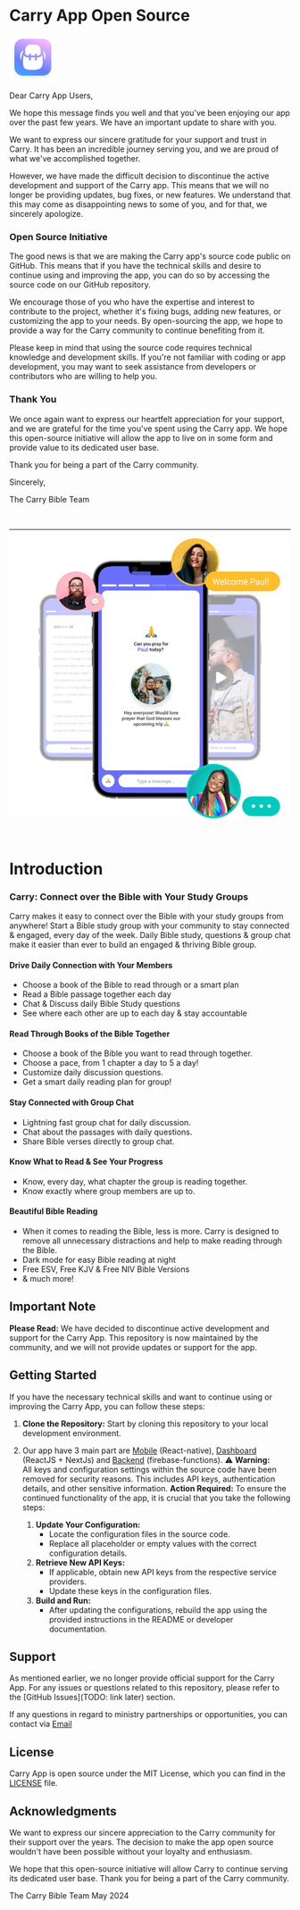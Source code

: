 # Carry App Open Source

![Carry Intro](carry-app/src/assets/icons/ic-carry-app.png)

Dear Carry App Users,

We hope this message finds you well and that you've been enjoying our app over the past few years. We have an important update to share with you.

We want to express our sincere gratitude for your support and trust in Carry. It has been an incredible journey serving you, and we are proud of what we've accomplished together.

However, we have made the difficult decision to discontinue the active development and support of the Carry app. This means that we will no longer be providing updates, bug fixes, or new features. We understand that this may come as disappointing news to some of you, and for that, we sincerely apologize.

### Open Source Initiative

The good news is that we are making the Carry app's source code public on GitHub. This means that if you have the technical skills and desire to continue using and improving the app, you can do so by accessing the source code on our GitHub repository.

We encourage those of you who have the expertise and interest to contribute to the project, whether it's fixing bugs, adding new features, or customizing the app to your needs. By open-sourcing the app, we hope to provide a way for the Carry community to continue benefiting from it.

Please keep in mind that using the source code requires technical knowledge and development skills. If you're not familiar with coding or app development, you may want to seek assistance from developers or contributors who are willing to help you.

### Thank You

We once again want to express our heartfelt appreciation for your support, and we are grateful for the time you've spent using the Carry app. We hope this open-source initiative will allow the app to live on in some form and provide value to its dedicated user base.

Thank you for being a part of the Carry community.

Sincerely,

The Carry Bible Team

<br>

---

![Carry Intro](carry-app/intro.png)

<br>

# Introduction

### Carry: Connect over the Bible with Your Study Groups

Carry makes it easy to connect over the Bible with your study groups from anywhere! Start a Bible study group with your community to stay connected & engaged, every day of the week. Daily Bible study, questions & group chat make it easier than ever to build an engaged & thriving Bible group.

#### Drive Daily Connection with Your Members

- Choose a book of the Bible to read through or a smart plan
- Read a Bible passage together each day
- Chat & Discuss daily Bible Study questions
- See where each other are up to each day & stay accountable

#### Read Through Books of the Bible Together

- Choose a book of the Bible you want to read through together.
- Choose a pace, from 1 chapter a day to 5 a day!
- Customize daily discussion questions.
- Get a smart daily reading plan for group!

#### Stay Connected with Group Chat

- Lightning fast group chat for daily discussion.
- Chat about the passages with daily questions.
- Share Bible verses directly to group chat.

#### Know What to Read & See Your Progress

- Know, every day, what chapter the group is reading together.
- Know exactly where group members are up to.

#### Beautiful Bible Reading

- When it comes to reading the Bible, less is more. Carry is designed to remove all unnecessary distractions and help to make reading through the Bible.
- Dark mode for easy Bible reading at night
- Free ESV, Free KJV & Free NIV Bible Versions
- & much more!

## Important Note

**Please Read:** We have decided to discontinue active development and support for the Carry App. This repository is now maintained by the community, and we will not provide updates or support for the app.

## Getting Started

If you have the necessary technical skills and want to continue using or improving the Carry App, you can follow these steps:

1.  **Clone the Repository:** Start by cloning this repository to your local development environment.

2.  Our app have 3 main part are [Mobile](carry-app/README.md) (React-native), [Dashboard](carry-dashboard/README.md) (ReactJS + NextJs) and [Backend](carry-functions/README.md) (firebase-functions).
    :warning: **Warning:**  
    All keys and configuration settings within the source code have been removed for security reasons. This includes API keys, authentication details, and other sensitive information.
    **Action Required:** To ensure the continued functionality of the app, it is crucial that you take the following steps:
    1. **Update Your Configuration:**
       - Locate the configuration files in the source code.
       - Replace all placeholder or empty values with the correct configuration details.
    2. **Retrieve New API Keys:**
       - If applicable, obtain new API keys from the respective service providers.
       - Update these keys in the configuration files.
    3. **Build and Run:**
       - After updating the configurations, rebuild the app using the provided instructions in the README or developer documentation.

## Support

As mentioned earlier, we no longer provide official support for the Carry App. For any issues or questions related to this repository, please refer to the [GitHub Issues](TODO: link later) section.

If any questions in regard to ministry partnerships or opportunities, you can contact via [Email](mailto:matt@carrybible.com)

## License

Carry App is open source under the MIT License, which you can find in the [LICENSE](LICENSE.md) file.

## Acknowledgments

We want to express our sincere appreciation to the Carry community for their support over the years. The decision to make the app open source wouldn't have been possible without your loyalty and enthusiasm.

We hope that this open-source initiative will allow Carry to continue serving its dedicated user base. Thank you for being a part of the Carry community.

The Carry Bible Team
May 2024
